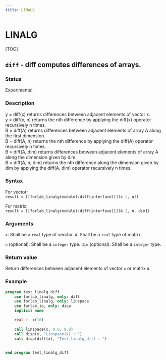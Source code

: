 ```yaml
---
title: LINALG
---
```


# LINALG

[TOC]

## `diff` - diff computes differences of arrays.

### Status

Experimental

### Description
y = diff(x) returns differences between adjacent elements of vector x.  
y = diff(x, n) returns the nth difference by applying the diff(x) operator recursively n times.  
B = diff(A) returns differences between adjacent elements of array A along the first dimension.  
B = diff(A, n) returns the nth difference by applying the diff(A) operator recursively n times.  
B = diff(A, dim) returns differences between adjacent elements of array A along the dimension given by dim.  
B = diff(A, n, dim) returns the nth difference along the dimension given by dim by applying the diff(A, dim) operator recursively n times.


### Syntax

For vector:  
`result = [[forlab_linalg(module):diff(interface)]](x [, n])`

For matrix:  
`result = [[forlab_linalg(module):diff(interface)]](A [, n, dim])`

### Arguments

`x`: Shall be a `real` type of verctor.
`A`: Shall be a `real` type of matrix.

`n` (optional): Shall be a `integer` type.
`dim` (optional): Shall be a `integer` type.


### Return value

Return differences between adjacent elements of vector `x` or matrix `A`.

### Example

```fortran
program test_linalg_diff
    use forlab_linalg, only: diff
    use forlab_linalg, only: linspace
    use forlab_io, only: disp
    implicit none

    real :: x(10)
    
    call linspace(x, 0.0, 9.0)
    call disp(x, "Linspace(x) : ")
    call disp(diff(x), "Test_linalg_diff : ")
    
    
end program test_linalg_diff
```